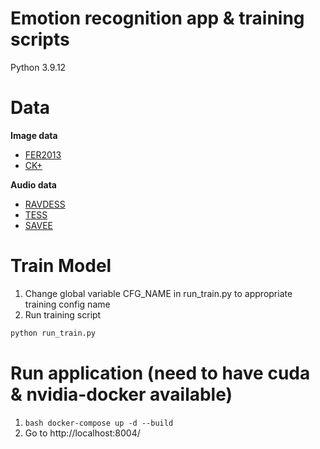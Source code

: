 # Emotion recognition app & training scripts
Python 3.9.12

# Data
**Image data**
- [FER2013](https://www.kaggle.com/competitions/challenges-in-representation-learning-facial-expression-recognition-challenge/data)
- [CK+](https://www.kaggle.com/datasets/shawon10/ckplus)

**Audio data**
- [RAVDESS](https://www.kaggle.com/datasets/uwrfkaggler/ravdess-emotional-speech-audio)
- [TESS](https://www.kaggle.com/datasets/ejlok1/toronto-emotional-speech-set-tess)
- [SAVEE](https://www.kaggle.com/datasets/barelydedicated/savee-database)

# Train Model
1. Change global variable CFG_NAME in run_train.py to appropriate training config name
2. Run training script
```bash
python run_train.py
```

# Run application (need to have cuda & nvidia-docker available)
1) `bash docker-compose up -d --build`
2) Go to http://localhost:8004/
